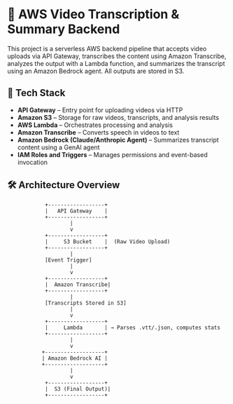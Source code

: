 # 🎥 AWS Video Transcription & Summary Backend

This project is a serverless AWS backend pipeline that accepts video uploads via API Gateway, transcribes the content using Amazon Transcribe, analyzes the output with a Lambda function, and summarizes the transcript using an Amazon Bedrock agent. All outputs are stored in S3.

## 🧱 Tech Stack

- **API Gateway** – Entry point for uploading videos via HTTP
- **Amazon S3** – Storage for raw videos, transcripts, and analysis results
- **AWS Lambda** – Orchestrates processing and analysis
- **Amazon Transcribe** – Converts speech in videos to text
- **Amazon Bedrock (Claude/Anthropic Agent)** – Summarizes transcript content using a GenAI agent
- **IAM Roles and Triggers** – Manages permissions and event-based invocation

## 🛠 Architecture Overview

```text
            +------------------+
            |   API Gateway    |
            +------------------+
                    |
                    v
            +------------------+
            |     S3 Bucket    |  (Raw Video Upload)
            +------------------+
                    |
            [Event Trigger]
                    |
                    v
            +------------------+
            |  Amazon Transcribe|
            +------------------+
                    |
            [Transcripts Stored in S3]
                    |
                    v
            +------------------+
            |     Lambda       | → Parses .vtt/.json, computes stats
            +------------------+
                    |
                    v
           +-------------------+
           | Amazon Bedrock AI |
           +-------------------+
                    |
                    v
            +------------------+
            |  S3 (Final Output)|
            +------------------+
